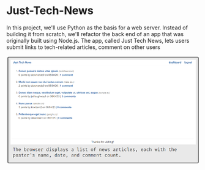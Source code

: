 # Just-Tech-News

In this project, we'll use Python as the basis for a web server. Instead of building it from scratch, we'll refactor the back end of an app that was originally built using Node.js. The app, called Just Tech News, lets users submit links to tech-related articles, comment on other users

![](./app/tech.png)